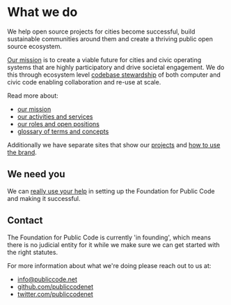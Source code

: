 # What we do

We help open source projects for cities become successful, build sustainable communities around them and create a thriving public open source ecosystem.

[Our mission](mission/index.md) is to create a viable future for cities and civic operating systems that are highly participatory and drive societal engagement.
We do this through ecosystem level [codebase stewardship](activities/index.md) of both computer and civic code enabling collaboration and re-use at scale.

Read more about:

* [our mission](mission/index.md)
* [our activities and services](activities/index.md)
* [our roles and open positions](roles/index.md)
* [glossary of terms and concepts](glossary/index.md)

Additionally we have separate sites that show our [projects](https://projects.publiccode.net) and [how to use the brand](https://brand.publiccode.net/).

## We need you

We can [really use your help](CONTRIBUTING.md) in setting up the Foundation for Public Code and making it successful.

## Contact

The Foundation for Public Code is currently 'in founding', which means there is no judicial entity for it while we make sure we can get started with the right statutes.

For more information about what we're doing please reach out to us at:

* [info@publiccode.net](mailto:info@publiccode.net)
* [github.com/publiccodenet](https://github.com/publiccodenet)
* [twitter.com/publiccodenet](https://twitter.com/publiccodenet)
